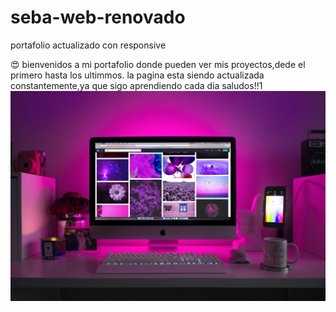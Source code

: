 # seba-web-renovado
portafolio actualizado con responsive

&#128525; bienvenidos a mi portafolio donde pueden ver mis proyectos,dede el primero hasta los ultimmos.
la pagina esta siendo actualizada constantemente,ya que sigo aprendiendo cada dia
saludos!!1
<img src="portafoliorosa.jpg">
